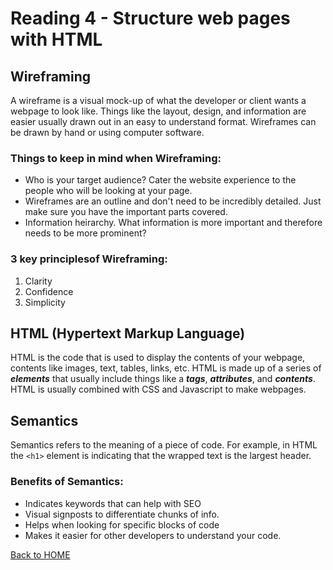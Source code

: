 # Reading 4 - Structure web pages with HTML

## Wireframing

A wireframe is a visual mock-up of what the developer or client wants a webpage to look like. Things like the layout, design, and information are easier usually drawn out in an easy to understand format. Wireframes can be drawn by hand or using computer software.

### Things to keep in mind when Wireframing:

- Who is your target audience? Cater the website experience to the people who will be looking at your page.
- Wireframes are an outline and don't need to be incredibly detailed. Just make sure you have the important parts covered.
- Information heirarchy. What information is more important and therefore needs to be more prominent?

### 3 key principlesof Wireframing:

1. Clarity
2. Confidence
3. Simplicity

## HTML (Hypertext Markup Language)

HTML is the code that is used to display the contents of your webpage, contents like images, text, tables, links, etc. HTML is made up of a series of ***elements*** that usually include things like a ***tags***, ***attributes***, and ***contents***. HTML is usually combined with CSS and Javascript to make webpages.

## Semantics

Semantics refers to the meaning of a piece of code. For example, in HTML the `<h1>` element is indicating that the wrapped text is the largest header.

### Benefits of Semantics:

- Indicates keywords that can help with SEO
- Visual signposts to differentiate chunks of info.
- Helps when looking for specific blocks of code
- Makes it easier for other developers to understand your code.

[Back to HOME](README.md)